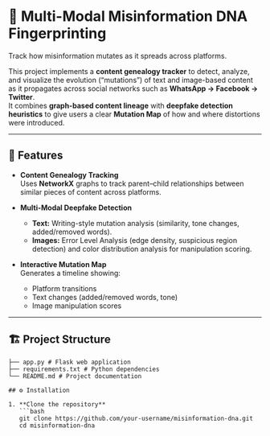 # 🧬 Multi-Modal Misinformation DNA Fingerprinting

Track how misinformation mutates as it spreads across platforms.

This project implements a **content genealogy tracker** to detect, analyze, and visualize the evolution (“mutations”) of text and image-based content as it propagates across social networks such as **WhatsApp → Facebook → Twitter**.  
It combines **graph-based content lineage** with **deepfake detection heuristics** to give users a clear **Mutation Map** of how and where distortions were introduced.

---

## 🚀 Features
- **Content Genealogy Tracking**  
  Uses **NetworkX** graphs to track parent–child relationships between similar pieces of content across platforms.

- **Multi-Modal Deepfake Detection**  
  - **Text:** Writing-style mutation analysis (similarity, tone changes, added/removed words).  
  - **Images:** Error Level Analysis (edge density, suspicious region detection) and color distribution analysis for manipulation scoring.

- **Interactive Mutation Map**  
  Generates a timeline showing:
  - Platform transitions  
  - Text changes (added/removed words, tone)  
  - Image manipulation scores

---

## 🏗️ Project Structure
```
├── app.py # Flask web application
├── requirements.txt # Python dependencies
└── README.md # Project documentation
```



```
## ⚙️ Installation

1. **Clone the repository**
   ```bash
   git clone https://github.com/your-username/misinformation-dna.git
   cd misinformation-dna
```
